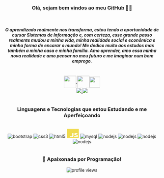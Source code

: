 
<div align="center">

### Olá, sejam bem vindos ao meu GitHub 🤗👋
<br>

##### O aprendizado realmente nos transforma, estou tendo a oportunidade de cursar Sistemas de Informação e, com certeza, esse grande passo realmente mudou a minha vida, minha realidade social e econômica e minha forma de encarar o mundo! Me dedico muito aos estudos mas também a minha casa e minha família. Amo aprender, amo essa minha nova realidade e amo pensar no meu futuro e me imaginar num bom emprego.
<br>

<a href="https://api.whatsapp.com/send/?phone=5511990071118" target="_blank">
  <img align="center" src="https://img.icons8.com/color/48/000000/whatsapp--v6.png" alt="" height="40" width="40"/>
</a>
<a href="https://www.linkedin.com/in/aline-melissa-andrade-de-almeida-25a78224/" target="_blank">
  <img align="center" src="https://img.icons8.com/color/48/000000/linkedin.png" alt="" height="40" width="40" /></a><a href="https://x5fqvcdvjxzzszwgczoiig-on.drv.tw/portfolio/templates/" target="_blank"><img align="center" src="https://img.icons8.com/external-kmg-design-flat-kmg-design/32/000000/external-profile-ui-essential-kmg-design-flat-kmg-design.png" alt="" height="35" width="35" /></a>


<div alígn="center">
  <a href="https://github.com/AlineAlmeida85">
    <img height="150em" src="https://github-readme-stats.vercel.app/api?username=AlineAlmeida85&count_private=true&include_all_commits=true&show_icons=true&theme=dracula&hide_border=false&show_owner=true"/>
    <img height="150em" src="https://github-readme-stats.vercel.app/api/top-langs/?username=AlineAlmeida85&theme=dracula&hide_border=false&&layout=compact"/>
  </a>
</div>
<br>

### Linguagens e Tecnologias que estou Estudando e me Aperfeiçoando
<div alígn="center" valign="top"><br>  
<img alígn="center" alt="bootstrap" height="30" width="40" src="https://cdn.jsdelivr.net/gh/devicons/devicon/icons/bootstrap/bootstrap-plain-wordmark.svg" />
<img img alígn="center" alt="css3" height="30" width="40" src="https://cdn.jsdelivr.net/gh/devicons/devicon/icons/css3/css3-original-wordmark.svg" />
<img img alígn="center" alt="html5" height="30" width="40" src="https://cdn.jsdelivr.net/gh/devicons/devicon/icons/html5/html5-original-wordmark.svg" />
<img alígn="center" alt="Js" height="30" width="40" src="https://raw.githubusercontent.com/devicons/devicon/master/icons/javascript/javascript-plain.svg">
<img alígn="center" alt="mysql" height="30" width="40" src="https://cdn.jsdelivr.net/gh/devicons/devicon/icons/mysql/mysql-original.svg" />
<img alígn="center" alt="nodejs" height="30" width="40" src="https://cdn.jsdelivr.net/gh/devicons/devicon/icons/nodejs/nodejs-original-wordmark.svg" />
<img alígn="center" alt="nodejs" height="30" width="40" src="https://cdn.jsdelivr.net/gh/devicons/devicon/icons/photoshop/photoshop-line.svg" />
<img alígn="center" alt="nodejs" height="30" width="40" src="https://cdn.jsdelivr.net/gh/devicons/devicon/icons/postgresql/postgresql-original-wordmark.svg" />
<img alígn="center" alt="nodejs" height="30" width="40" src="https://cdn.jsdelivr.net/gh/devicons/devicon/icons/wordpress/wordpress-original.svg" />
</div>

<br>

### 🥰 Apaixonada por Programação!

<div align="center">
  <img src="https://gpvc.arturio.dev/AlineAlmeida85" alt="profile views">
</div>
</div>

